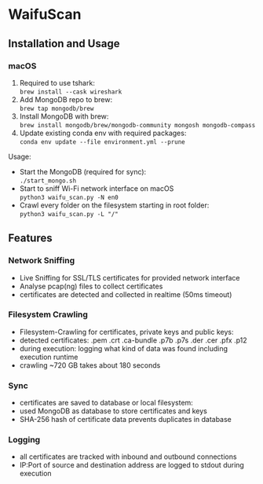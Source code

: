 # WaifuScan

## Installation and Usage

### macOS

1. Required to use tshark: <br>`brew install --cask wireshark`
2. Add MongoDB repo to brew: <br>`brew tap mongodb/brew`
3. Install MongoDB with brew: <br>`brew install mongodb/brew/mongodb-community mongosh mongodb-compass`
4. Update existing conda env with required packages: <br>`conda env update --file environment.yml --prune`

Usage:
- Start the MongoDB (required for sync): <br>`./start_mongo.sh`
- Start to sniff Wi-Fi network interface on macOS<br>`python3 waifu_scan.py -N en0`
- Crawl every folder on the filesystem starting in root folder:<br>`python3 waifu_scan.py -L "/"`

## Features

### Network Sniffing
- Live Sniffing for SSL/TLS certificates for provided network interface
- Analyse pcap(ng) files to collect certificates
- certificates are detected and collected in realtime (50ms timeout)

### Filesystem Crawling
- Filesystem-Crawling for certificates, private keys and public keys:
- detected certificates: .pem .crt .ca-bundle .p7b .p7s .der .cer .pfx .p12
- during execution: logging what kind of data was found including execution runtime
- crawling ~720 GB takes about 180 seconds

### Sync
- certificates are saved to database or local filesystem:
- used MongoDB as database to store certificates and keys
- SHA-256 hash of certificate data prevents duplicates in database

### Logging
- all certificates are tracked with inbound and outbound connections
- IP:Port of source and destination address are logged to stdout during execution
